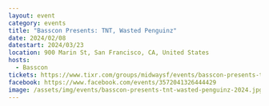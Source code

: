 ```yaml
---
layout: event
category: events
title: "Basscon Presents: TNT, Wasted Penguinz"
date: 2024/02/08
datestart: 2024/03/23
location: 900 Marin St, San Francisco, CA, United States
hosts:
  - Basscon
tickets: https://www.tixr.com/groups/midwaysf/events/basscon-presents-tnt-wasted-penguinz-94618
facebook: https://www.facebook.com/events/3572041326444429
image: /assets/img/events/basscon-presents-tnt-wasted-penguinz-2024.jpg
---
```

